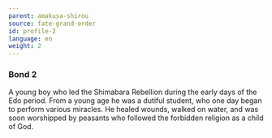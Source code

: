 ```yaml
---
parent: amakusa-shirou
source: fate-grand-order
id: profile-2
language: en
weight: 2
---
```


### Bond 2

A young boy who led the Shimabara Rebellion during the early days of the Edo period.
From a young age he was a dutiful student, who one day began to perform various miracles.
He healed wounds, walked on water, and was soon worshipped by peasants who followed the forbidden religion as a child of God.
